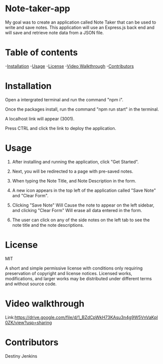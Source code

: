 # Note-taker-app
My goal was to create an application called Note Taker that can be used to write and save notes. This application will use an Express.js back end and will save and retrieve note data from a JSON file.

# Table of contents
-[Installation](#installation)
-[Usage](#usage)
-[License](#license)
-[Video Walkthrough](#video-walkthrough)
-[Contributors](#contributors)

# Installation

Open a intergrated terminal and run the command "npm i".

Once the packages install, run the command "npm run start" in the terminal. 

A localhost link will appear (3001).

Press CTRL and click the link to deploy the application.

# Usage

1. After installing and running the application, click "Get Started".

2. Next, you will be redirected to a page with pre-saved notes.

3. When typing the Note Title, and Note Description in the form.

4. A new icon appears in the top left of the application called "Save Note" and "Clear Form".

5. Clicking "Save Note" Will Cause the note to appear on the left sidebar, and clicking "Clear Form" Will erase all data entered in the form.

6. The user can click on any of the side notes on the left tab to see the note title and the note descriptions.

# License

MIT

A short and simple permissive license with conditions only requiring preservation of copyright and license notices. Licensed works, modifications, and larger works may be distributed under different terms and without source code.

# Video walkthrough

Link:https://drive.google.com/file/d/1_BZdCpWkH73KAsu3n4g9W5VnVaKpl0ZK/view?usp=sharing

# Contributors 
Destiny Jenkins 